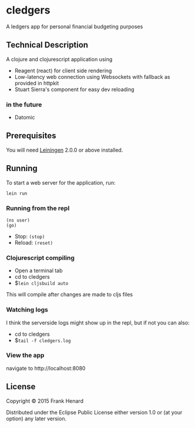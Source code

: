# cledgers

A ledgers app for personal financial budgeting purposes

## Technical Description

A clojure and clojurescript application using

* Reagent (react) for client side rendering
* Low-latency web connection using Websockets with fallback as provided in httpkit
* Stuart Sierra's component for easy dev reloading

### in the future

* Datomic

## Prerequisites

You will need [Leiningen][] 2.0.0 or above installed.

[leiningen]: https://github.com/technomancy/leiningen

## Running

To start a web server for the application, run:

    lein run

### Running from the repl

    (ns user)
    (go)

 * Stop: `(stop)`
 * Reload: `(reset)`

### Clojurescript compiling
* Open a terminal tab
* cd to cledgers
* $`lein cljsbuild auto`

This will compile after changes are made to cljs files

### Watching logs
I think the serverside logs might show up in the repl, but if not you can also:

* cd to cledgers
* $`tail -f cledgers.log`

### View the app
navigate to http://localhost:8080


## License

Copyright © 2015 Frank Henard

Distributed under the Eclipse Public License either version 1.0 or (at
your option) any later version.
